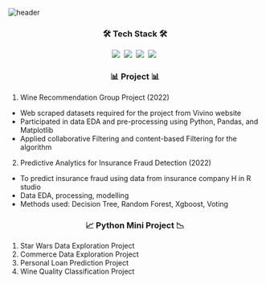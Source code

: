 ![header](https://capsule-render.vercel.app/api?type=slice&color=auto&heigh=300&section=header&text=KunyoonKim&fontSize=90)

<h3 align="center"> 🛠 Tech Stack 🛠 </h3>

<p align="center"> 
<img src="https://img.shields.io/badge/Python-3766AB?style=flat-square&logo=Python&logoColor=white"/></a>&nbsp <img src="https://img.shields.io/badge/R-FFC300?style=flat-square&logo=R&logoColor=white"/></a>&nbsp 
<img src="https://img.shields.io/badge/PostgreSQL-4169E1?style=flat-square&logo=PostgreSQL&logoColor=white"/></a>&nbsp 
<img src="https://img.shields.io/badge/Excel-217346?style=flat-square&logo=MicrosoftExcel&logoColor=white"/></a>&nbsp 

<h3 align="center"> 📊 Project 📊 </h3>


1. Wine Recommendation Group Project (2022)
- Web scraped datasets required for the project from Vivino website
- Participated in data EDA and pre-processing using Python, Pandas, and Matplotlib
- Applied collaborative Filtering and content-based Filtering for the algorithm


2. Predictive Analytics for Insurance Fraud Detection (2022)
- To predict insurance fraud using data from insurance company H in R studio 
- Data EDA, processing, modelling
- Methods used: Decision Tree, Random Forest, Xgboost, Voting 


<h3 align="center"> 📈 Python Mini Project 📉 </h3>

1. Star Wars Data Exploration Project
2. Commerce Data Exploration Project
3. Personal Loan Prediction Project
4. Wine Quality Classification Project
